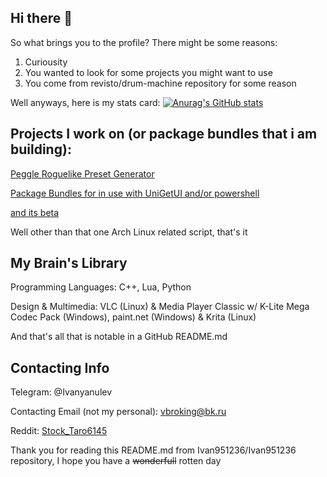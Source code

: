 ## Hi there 👋
So what brings you to the profile? There might be some reasons:
1. Curiousity
2. You wanted to look for some projects you might want to use
3. You come from revisto/drum-machine repository for some reason

Well anyways, here is my stats card:
[![Anurag's GitHub stats](https://github-readme-stats.vercel.app/api?username=Ivan951236&theme=github_dark)](https://github.com/anuraghazra/github-readme-stats)

## Projects I work on (or package bundles that i am building):
[Peggle Roguelike Preset Generator](https://github.com/Ivan951236/PeggleRoguelikeGUI)

[Package Bundles for in use with UniGetUI and/or powershell](https://github.com/Ivan951236/Package_Bundles)

[and its beta](https://github.com/Ivan951236/Package_Bundles_test)

Well other than that one Arch Linux related script, that's it

## My Brain's Library
Programming Languages: C++, Lua, Python

Design & Multimedia: VLC (Linux) & Media Player Classic w/ K-Lite Mega Codec Pack (Windows), paint.net (Windows) & Krita (Linux)

And that's all that is notable in a GitHub README.md

## Contacting Info
Telegram: @Ivanyanulev

Contacting Email (not my personal): vbroking@bk.ru

Reddit: [Stock_Taro6145](https://www.reddit.com/user/Stock_Taro6145/)

Thank you for reading this README.md from Ivan951236/Ivan951236 repository, I hope you have a ~~wonderfull~~ rotten day

